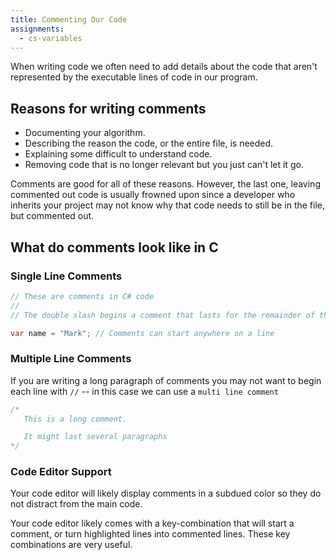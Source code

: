 ```yaml
---
title: Commenting Our Code
assignments:
  - cs-variables
---
```


When writing code we often need to add details about the code that aren't
represented by the executable lines of code in our program.

## Reasons for writing comments

- Documenting your algorithm.
- Describing the reason the code, or the entire file, is needed.
- Explaining some difficult to understand code.
- Removing code that is no longer relevant but you just can't let it go.

Comments are good for all of these reasons. However, the last one, leaving
commented out code is usually frowned upon since a developer who inherits your
project may not know why that code needs to still be in the file, but commented
out.

## What do comments look like in C

### Single Line Comments

```csharp
// These are comments in C# code
//
// The double slash begins a comment that lasts for the remainder of the line.

var name = "Mark"; // Comments can start anywhere on a line
```

### Multiple Line Comments

If you are writing a long paragraph of comments you may not want to begin each
line with `//` -- in this case we can use a `multi line comment`

```csharp
/*
   This is a long comment.

   It might last several paragraphs
*/
```

### Code Editor Support

Your code editor will likely display comments in a subdued color so they do not
distract from the main code.

Your code editor likely comes with a key-combination that will start a comment,
or turn highlighted lines into commented lines. These key combinations are very
useful.
